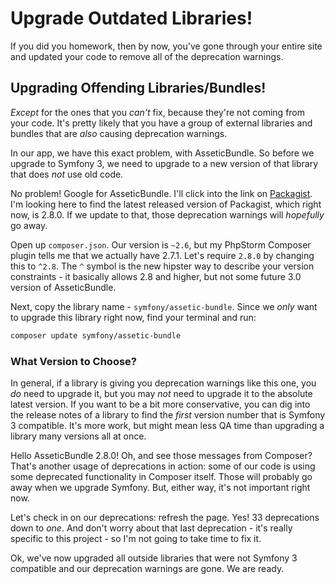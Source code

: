 # Upgrade Outdated Libraries!

If you did you homework, then by now, you've gone through your entire site and updated
your code to remove all of the deprecation warnings.

## Upgrading Offending Libraries/Bundles!

*Except* for the ones that you *can't* fix, because they're not coming from your code.
It's pretty likely that you have a group of external libraries and bundles that are
*also* causing deprecation warnings.

In our app, we have this exact problem, with AsseticBundle. So before we upgrade
to Symfony 3, we need to upgrade to a new version of that library that does *not*
use old code.

No problem! Google for AsseticBundle. I'll click into the link on [Packagist](https://packagist.org/packages/symfony/assetic-bundle).
I'm looking here to find the latest released version of Packagist, which right now,
is 2.8.0. If we update to that, those deprecation warnings will *hopefully* go away.

Open up `composer.json`. Our version is `~2.6`, but my PhpStorm Composer plugin tells
me that we actually have 2.7.1. Let's require `2.8.0` by changing this to `^2.8`.
The `^` symbol is the new hipster way to describe your version constraints - it
basically allows 2.8 and higher, but not some future 3.0 version of AsseticBundle.

Next, copy the library name - `symfony/assetic-bundle`. Since we *only* want to
upgrade this library right now, find your terminal and run:

```bash
composer update symfony/assetic-bundle
```

### What Version to Choose?

In general, if a library is giving you deprecation warnings like this one, you *do*
need to upgrade it, but you may *not* need to upgrade it to the absolute latest
version. If you want to be a bit more conservative, you can dig into the release
notes of a library to find the *first* version number that is Symfony 3 compatible.
It's more work, but might mean less QA time than upgrading a library many versions
all at once.

Hello AsseticBundle 2.8.0! Oh, and see those messages from Composer? That's another
usage of deprecations in action: some of our code is using some deprecated functionality
in Composer itself. Those will probably go away when we upgrade Symfony. But, either
way, it's not important right now.

Let's check in on our deprecations: refresh the page. Yes! 33 deprecations down to
*one*. And don't worry about that last deprecation - it's really specific to this
project - so I'm not going to take time to fix it.

Ok, we've now upgraded all outside libraries that were not Symfony 3 compatible
and our deprecation warnings are gone. We are ready.
